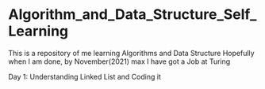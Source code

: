 # Algorithm_and_Data_Structure_Self_Learning
This is a repository of me learning Algorithms and Data Structure Hopefully when I am done, by November(2021) max I have got a Job at Turing

Day 1:
Understanding Linked List and Coding it